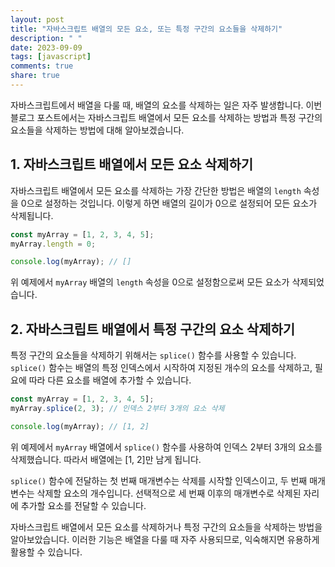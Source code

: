 ```yaml
---
layout: post
title: "자바스크립트 배열의 모든 요소, 또는 특정 구간의 요소들을 삭제하기"
description: " "
date: 2023-09-09
tags: [javascript]
comments: true
share: true
---
```


자바스크립트에서 배열을 다룰 때, 배열의 요소를 삭제하는 일은 자주 발생합니다. 이번 블로그 포스트에서는 자바스크립트 배열에서 모든 요소를 삭제하는 방법과 특정 구간의 요소들을 삭제하는 방법에 대해 알아보겠습니다.

## 1. 자바스크립트 배열에서 모든 요소 삭제하기
자바스크립트 배열에서 모든 요소를 삭제하는 가장 간단한 방법은 배열의 `length` 속성을 0으로 설정하는 것입니다. 이렇게 하면 배열의 길이가 0으로 설정되어 모든 요소가 삭제됩니다.

```javascript
const myArray = [1, 2, 3, 4, 5];
myArray.length = 0;

console.log(myArray); // []
```

위 예제에서 `myArray` 배열의 `length` 속성을 0으로 설정함으로써 모든 요소가 삭제되었습니다.

## 2. 자바스크립트 배열에서 특정 구간의 요소 삭제하기
특정 구간의 요소들을 삭제하기 위해서는 `splice()` 함수를 사용할 수 있습니다. `splice()` 함수는 배열의 특정 인덱스에서 시작하여 지정된 개수의 요소를 삭제하고, 필요에 따라 다른 요소를 배열에 추가할 수 있습니다.

```javascript
const myArray = [1, 2, 3, 4, 5];
myArray.splice(2, 3); // 인덱스 2부터 3개의 요소 삭제

console.log(myArray); // [1, 2]
```

위 예제에서 `myArray` 배열에서 `splice()` 함수를 사용하여 인덱스 2부터 3개의 요소를 삭제했습니다. 따라서 배열에는 [1, 2]만 남게 됩니다.

`splice()` 함수에 전달하는 첫 번째 매개변수는 삭제를 시작할 인덱스이고, 두 번째 매개변수는 삭제할 요소의 개수입니다. 선택적으로 세 번째 이후의 매개변수로 삭제된 자리에 추가할 요소를 전달할 수 있습니다.

자바스크립트 배열에서 모든 요소를 삭제하거나 특정 구간의 요소들을 삭제하는 방법을 알아보았습니다. 이러한 기능은 배열을 다룰 때 자주 사용되므로, 익숙해지면 유용하게 활용할 수 있습니다.